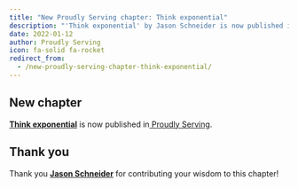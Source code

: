 ```yaml
---
title: "New Proudly Serving chapter: Think exponential"
description: "'Think exponential' by Jason Schneider is now published in Proudly Serving."
date: 2022-01-12
author: Proudly Serving
icon: fa-solid fa-rocket
redirect_from:
  - /new-proudly-serving-chapter-think-exponential/
---
```


## New chapter

**[Think exponential](/contents/think-exponential)** is now published in[ Proudly Serving](/).

## Thank you

Thank you **[Jason Schneider](/people/jason-schneider)** for contributing your wisdom to this chapter!
